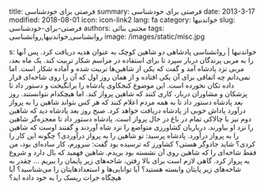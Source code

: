 title: فرصتی برای خودشناسی
summary: فرصتی برای خودشناسی
date: 2013-3-17
modified: 2018-08-01
icon:  icon-link2
lang: fa
category: خواندنیها
slug: فرصتی-برای-خودشناسی
authors: مجتبی بنائی
tags: روانشناسی,خواندنیها,روانشناسی
image: /images/static/misc.jpg

s: خواندنیها | روانشناسی پادشاهی دو شاهین کوچک به عنوان هدیه دریافت کرد. پس آنها را به مربی پرندگان دربار سپرد تا برای استفاده در مراسم شکار تربیت کند. یک ماه بعد، مربی نزد پادشاه آمد و گفت که یکی از شاهین‌ها تربیت شده و آماده شکار است. اما نمی‌دانم چه اتفاقی برای آن یکی افتاده و از همان روز اول که آن را روی شاخه‌ای قرار داده تکان نخورده است. این موضوع کنجکاوی پادشاه را برانگیخت و دستور داد تا پزشکان و مشاوران دربار، کاری کنند که شاهین پرواز کند. اما هیچکدام نتوانستند. روز بعد پادشاه دستور داد تا به همه مردم اعلام کنند که هر کس بتواند شاهین را به پرواز درآورد پاداش خوبی از پادشاه دریافت خواهد کرد. صبح روز بعد پادشاه دید که شاهین دوم نیز با چالاکی تمام در باغ در حال پرواز است. پادشاه دستور داد تا معجزه‌گر شاهین را نزد او بیاورند. درباریان کشاورزی متواضع را نزد شاه آوردند و گفتند اوست که شاهین را به پرواز درآورد. پادشاه پرسید: تو شاهین را به پرواز درآوردی؟ چگونه این کار را کردی؟ شاید جادوگر هستی؟ کشاورز که ترسیده بود گفت: سرورم، کار ساده‌ای بود، من فقط شاخه‌ای را که شاهین روی آن نشسته بود بریدم. شاهین فهمید که بال دارد و شروع به پرواز کرد. گاهی لازم است برای بالا رفتن، شاخه‌های زیر پایمان را ببریم ... چقدر به شاخه‌های زیر پایتان وابسته هستید؟ آیا توانایی‌ها و استعدادهایتان را می‌شناسید؟ آیا هیچگاه جرات ریسک را به خود داده اید؟